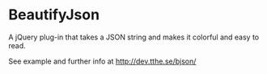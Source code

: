 BeautifyJson
============

A jQuery plug-in that takes a JSON string and makes it colorful and easy to read.

See example and further info at http://dev.tthe.se/bjson/